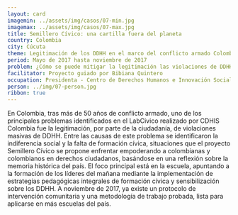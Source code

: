 ```yaml
---
layout: card
imagemin: ../assets/img/casos/07-min.jpg
imagemax: ../assets/img/casos/07-max.jpg
title: Semillero Cívico: una cartilla fuera del planeta
country: Colombia
city: Cúcuta
theme: Legitimación de los DDHH en el marco del conflicto armado Colombiano
period: Mayo de 2017 hasta noviembre de 2017
problem: ¿Cómo se puede mitigar la legitimación las violaciones de DDHH en el marco del conflicto armado colombiano, entendido como un fenómeno que agudiza la violencia cultural?
facilitator: Proyecto guiado por Bibiana Quintero
occupation: Presidenta - Centro de Derechos Humanos e Innovación Social
person: ../img/07-person.jpg
ribbon: true
---
```


En Colombia, tras más de 50 años de conflicto armado, uno de los principales problemas identificados en el LabCivico realizado por CDHIS Colombia fue la legitimación, por parte de la ciudadanía, de violaciones masivas de DDHH. Entre las causas de este problema se identificaron la indiferencia social y la falta de formación cívica, situaciones que el proyecto Semillero Cívico se propone enfrentar empoderando a colombianas y colombianos en derechos ciudadanos, basándose en una reflexión sobre la memoria histórica del país. El foco principal está en la escuela, apuntando a la formación de los líderes del mañana mediante la implementación de estrategias pedagógicas integrales de formación cívica y sensibilización sobre los DDHH. A noviembre de 2017, ya existe un protocolo de intervención comunitaria y una metodología de trabajo probada, lista para aplicarse en más escuelas del país.
